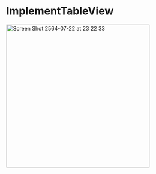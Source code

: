 # ImplementTableView
<img width="382" alt="Screen Shot 2564-07-22 at 23 22 33" src="https://user-images.githubusercontent.com/74533014/126674465-02b73a91-69e7-45d4-a459-56a7b21a8344.png">
